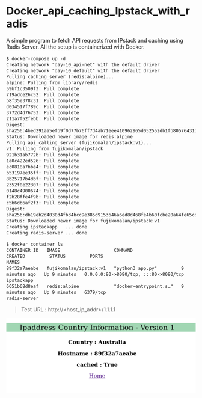 # Docker_api_caching_Ipstack_with_radis
A simple program to fetch API requests from IPstack and caching using Radis Server. All the setup is containerized with Docker.


```
$ docker-compose up -d
Creating network "day-10_api-net" with the default driver
Creating network "day-10_default" with the default driver
Pulling caching_server (redis:alpine)...
alpine: Pulling from library/redis
59bf1c3509f3: Pull complete
719adce26c52: Pull complete
b8f35e378c31: Pull complete
d034517f789c: Pull complete
3772d4d76753: Pull complete
211a7f52febb: Pull complete
Digest: sha256:4bed291aa5efb9f0d77b76ff7d4ab71eee410962965d052552db1fb80576431d
Status: Downloaded newer image for redis:alpine
Pulling api_calling_server (fujikomalan/ipstack:v1)...
v1: Pulling from fujikomalan/ipstack
921b31ab772b: Pull complete
1a0c422ed526: Pull complete
ec0818a7bbe4: Pull complete
b53197ee35ff: Pull complete
8b25717b4dbf: Pull complete
2352f0e22307: Pull complete
0148c4900674: Pull complete
f2b28ffe4f9b: Pull complete
c5b6db6af2f3: Pull complete
Digest: sha256:db19eb2d4030d4fb34bcc9e385d9153646a6ed8d468fe4b60fcbe20a64fe65cd
Status: Downloaded newer image for fujikomalan/ipstack:v1
Creating ipstackapp   ... done
Creating radis-server ... done
```

```
$ docker container ls
CONTAINER ID   IMAGE                    COMMAND                  CREATED         STATUS         PORTS                                   NAMES
89f32a7aeabe   fujikomalan/ipstack:v1   "python3 app.py"         9 minutes ago   Up 9 minutes   0.0.0.0:80->8080/tcp, :::80->8080/tcp   ipstackapp
6651b68d8eaf   redis:alpine             "docker-entrypoint.s…"   9 minutes ago   Up 9 minutes   6379/tcp                                radis-server
```
> Test URL : http://<host_ip_addr>/1.1.1.1


![screenshot-result](https://github.com/Jisjo/Docker_api_caching_Ipstack_with_radis/blob/main/Screenshot.png)
